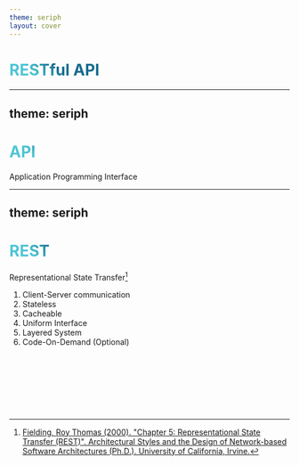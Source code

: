 ```yaml
---
theme: seriph
layout: cover
---
```


# RESTful API

<style>
h1 {
  background-color: #2B90B6;
  background-image: linear-gradient(45deg, #4EC5D4 10%, #146b8c 20%);
  background-size: 100%;
  -webkit-background-clip: text;
  -moz-background-clip: text;
  -webkit-text-fill-color: transparent;
  -moz-text-fill-color: transparent;
}
</style>

---
theme: seriph
---

# API

Application Programming Interface

<style>
h1 {
  background-color: #2B90B6;
  background-image: linear-gradient(45deg, #4EC5D4 10%, #146b8c 20%);
  background-size: 100%;
  -webkit-background-clip: text;
  -moz-background-clip: text;
  -webkit-text-fill-color: transparent;
  -moz-text-fill-color: transparent;
}
</style>

---
theme: seriph
---

# REST

Representational State Transfer[^1]

1. Client-Server communication
2. Stateless
3. Cacheable
4. Uniform Interface
5. Layered System
6. Code-On-Demand (Optional)

<style>
h1 {
  background-color: #2B90B6;
  background-image: linear-gradient(45deg, #4EC5D4 10%, #146b8c 20%);
  background-size: 100%;
  -webkit-background-clip: text;
  -moz-background-clip: text;
  -webkit-text-fill-color: transparent;
  -moz-text-fill-color: transparent;
}
</style>

<br/>
<br/>
<br/>
<br/>
<br/>
<br/>

[^1]: [Fielding, Roy Thomas (2000). "Chapter 5: Representational State Transfer (REST)". Architectural Styles and the Design of Network-based Software Architectures (Ph.D.). University of California, Irvine.](https://www.ics.uci.edu/~fielding/pubs/dissertation/rest_arch_style.htm)